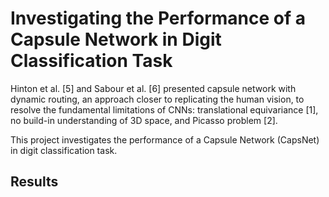 # Investigating the Performance of a Capsule Network in Digit Classification Task
Hinton et al. [5] and Sabour et al. [6] presented capsule network with dynamic routing, an approach closer to replicating the human vision, to resolve the fundamental limitations of CNNs: translational equivariance [1], no build-in understanding of 3D space, and Picasso problem [2]. 

This project investigates the performance of a Capsule Network (CapsNet) in digit classification task.

## Results
